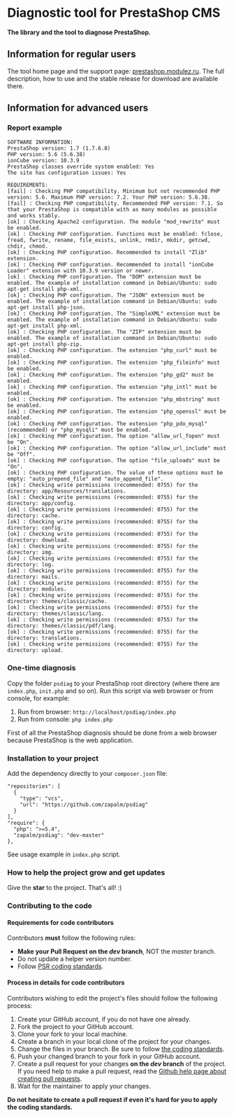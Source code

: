 # Diagnostic tool for PrestaShop CMS
**The library and the tool to diagnose PrestaShop.**

## Information for regular users
The tool home page and the support page: [prestashop.modulez.ru][1].
The full description, how to use and the stable release for download are available there.

## Information for advanced users

### Report example
```
SOFTWARE INFORMATION:
PrestaShop version: 1.7 (1.7.6.8)
PHP version: 5.6 (5.6.38)
ionCube version: 10.3.9
PrestaShop classes override system enabled: Yes
The site has configuration issues: Yes

REQUIREMENTS:
[fail] : Checking PHP compatibility. Minimum but not recommended PHP version: 5.6. Maximum PHP version: 7.2. Your PHP version: 5.6.38.
[fail] : Checking PHP compatibility. Recommended PHP version: 7.1. So that your PrestaShop is compatible with as many modules as possible and works stably.
[ok] : Checking Apache2 configuration. The module "mod_rewrite" must be enabled.
[ok] : Checking PHP configuration. Functions must be enabled: fclose, fread, fwrite, rename, file_exists, unlink, rmdir, mkdir, getcwd, chdir, chmod.
[ok] : Checking PHP configuration. Recommended to install "Zlib" extension.
[ok] : Checking PHP configuration. Recommended to install "ionCube Loader" extension with 10.3.9 version or newer.
[ok] : Checking PHP configuration. The "DOM" extension must be enabled. The example of installation command in Debian/Ubuntu: sudo apt-get install php-xml.
[ok] : Checking PHP configuration. The "JSON" extension must be enabled. The example of installation command in Debian/Ubuntu: sudo apt-get install php-json.
[ok] : Checking PHP configuration. The "SimpleXML" extension must be enabled. The example of installation command in Debian/Ubuntu: sudo apt-get install php-xml.
[ok] : Checking PHP configuration. The "ZIP" extension must be enabled. The example of installation command in Debian/Ubuntu: sudo apt-get install php-zip.
[ok] : Checking PHP configuration. The extension "php_curl" must be enabled.
[ok] : Checking PHP configuration. The extension "php_fileinfo" must be enabled.
[ok] : Checking PHP configuration. The extension "php_gd2" must be enabled.
[ok] : Checking PHP configuration. The extension "php_intl" must be enabled.
[ok] : Checking PHP configuration. The extension "php_mbstring" must be enabled.
[ok] : Checking PHP configuration. The extension "php_openssl" must be enabled.
[ok] : Checking PHP configuration. The extension "php_pdo_mysql" (recommended) or "php_mysqli" must be enabled.
[ok] : Checking PHP configuration. The option "allow_url_fopen" must be "On".
[ok] : Checking PHP configuration. The option "allow_url_include" must be "Off".
[ok] : Checking PHP configuration. The option "file_uploads" must be "On".
[ok] : Checking PHP configuration. The value of these options must be empty: "auto_prepend_file" and "auto_append_file".
[ok] : Checking write permissions (recommended: 0755) for the directory: app/Resources/translations.
[ok] : Checking write permissions (recommended: 0755) for the directory: app/config.
[ok] : Checking write permissions (recommended: 0755) for the directory: cache.
[ok] : Checking write permissions (recommended: 0755) for the directory: config.
[ok] : Checking write permissions (recommended: 0755) for the directory: download.
[ok] : Checking write permissions (recommended: 0755) for the directory: img.
[ok] : Checking write permissions (recommended: 0755) for the directory: log.
[ok] : Checking write permissions (recommended: 0755) for the directory: mails.
[ok] : Checking write permissions (recommended: 0755) for the directory: modules.
[ok] : Checking write permissions (recommended: 0755) for the directory: themes/classic/cache.
[ok] : Checking write permissions (recommended: 0755) for the directory: themes/classic/lang.
[ok] : Checking write permissions (recommended: 0755) for the directory: themes/classic/pdf/lang.
[ok] : Checking write permissions (recommended: 0755) for the directory: translations.
[ok] : Checking write permissions (recommended: 0755) for the directory: upload.
```

### One-time diagnosis
Copy the folder `psdiag` to your PrestaShop root directory (where there are `index.php`, `init.php` and so on).
Run this script via web browser or from console, for example:
1) Run from browser: `http://localhost/psdiag/index.php`
2) Run from console: `php index.php`

First of all the PrestaShop diagnosis should be done from a web browser because PrestaShop is the web application.

### Installation to your project
Add the dependency directly to your `composer.json` file:
```
"repositories": [
  {
    "type": "vcs",
    "url": "https://github.com/zapalm/psdiag"
  }
],
"require": {
  "php": ">=5.4",
  "zapalm/psdiag": "dev-master"
},
```
See usage example in `index.php` script.

### How to help the project grow and get updates
Give the **star** to the project. That's all! :)

### Contributing to the code

#### Requirements for code contributors 

Contributors **must** follow the following rules:

* **Make your Pull Request on the *dev* branch**, NOT the *master* branch.
* Do not update a helper version number.
* Follow [PSR coding standards][2].

#### Process in details for code contributors

Contributors wishing to edit the project's files should follow the following process:

1. Create your GitHub account, if you do not have one already.
2. Fork the project to your GitHub account.
3. Clone your fork to your local machine.
4. Create a branch in your local clone of the project for your changes.
5. Change the files in your branch. Be sure to follow [the coding standards][2].
6. Push your changed branch to your fork in your GitHub account.
7. Create a pull request for your changes **on the *dev* branch** of the project.
   If you need help to make a pull request, read the [Github help page about creating pull requests][3].
8. Wait for the maintainer to apply your changes.

**Do not hesitate to create a pull request if even it's hard for you to apply the coding standards.**

[1]: https://prestashop.modulez.ru/en/tools-scripts/50-prestashop-diagnostic-tool.html
[2]: https://www.php-fig.org/psr/
[3]: https://help.github.com/articles/about-pull-requests/
